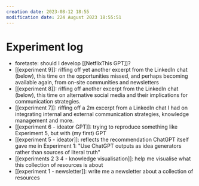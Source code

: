 ```yaml
---
creation date: 2023-08-12 18:55
modification date: 224 August 2023 18:55:51
---
```

# Experiment log 

* foretaste: should I develop [[NetflixThis GPT]]?
* [[experiment 9]]: riffing off yet another excerpt from the LinkedIn chat (below), this time on the opportunities missed, and perhaps becoming available again, from on-site communities and newsletters
* [[experiment 8]]: riffing off another excerpt from the LinkedIn chat (below), this time on alternative social media and their implications for communication strategies. 
* [[experiment 7]]: riffing off a 2m excerpt from a LinkedIn chat I had on integrating internal and external communication strategies, knowledge management and more. 
* [[experiment 6 - ideator GPT]]: trying to reproduce something like Experiment 5, but with (my first) GPT 
* [[experiment 5 - ideator]]: reflects the recommendation ChatGPT itself gave me in Experiment 1: "Use ChatGPT outputs as idea generators rather than sources of literal truth"
* [[experiments 2 3 4 - knowledge visualisation]]: help me visualise what this collection of resources is about
* [[experiment 1 - newsletter]]: write me a newsletter about a collection of resources